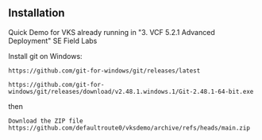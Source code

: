 ## Installation

Quick Demo for VKS already running in "3. VCF 5.2.1 Advanced Deployment" SE Field Labs

Install git on Windows:
````
https://github.com/git-for-windows/git/releases/latest
````
````
https://github.com/git-for-windows/git/releases/download/v2.48.1.windows.1/Git-2.48.1-64-bit.exe
````
then
````
Download the ZIP file
https://github.com/defaultroute0/vksdemo/archive/refs/heads/main.zip
````
